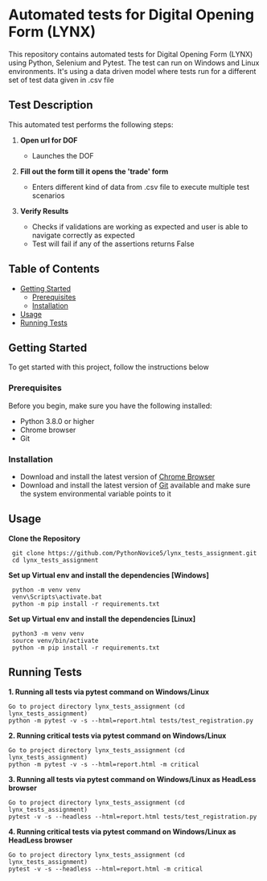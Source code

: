 # Automated tests for Digital Opening Form (LYNX)

This repository contains automated tests for Digital Opening Form (LYNX) using Python, Selenium and Pytest. The test can run on Windows and Linux environments. It's using a data driven model where tests run for a different set of test data given in .csv file

## Test Description

This automated test performs the following steps:

1. **Open url for DOF**
   - Launches the DOF

2. **Fill out the form till it opens the 'trade' form**
   - Enters different kind of data from .csv file to execute multiple test scenarios

3. **Verify Results**
   - Checks if validations are working as expected and user is able to navigate correctly as expected
   - Test will fail if any of the assertions returns False

## Table of Contents

- [Getting Started](#getting-started)
  - [Prerequisites](#prerequisites)
  - [Installation](#installation)
- [Usage](#usage)
- [Running Tests](#running-tests)



## Getting Started

To get started with this project, follow the instructions below

### Prerequisites

Before you begin, make sure you have the following installed:

- Python 3.8.0 or higher
- Chrome browser
- Git

### Installation
- Download and install the latest version of [Chrome Browser](https://www.googleadservices.com/pagead/aclk?sa=L&ai=DChcSEwjug5KTpNeBAxUUp9UKHVE8BnQYABAAGgJ3cw&ase=2&gclid=Cj0KCQjw1OmoBhDXARIsAAAYGSHujsSoTwk0H1G7RgC-1Pt3qm6gKJ5Kq07F8MZ9crllSjTjT6n--GMaAiCoEALw_wcB&ei=e6waZYeqK46Fxc8P6JCxmAE&ohost=www.google.com&cid=CAESV-D2_-jWE4O2wHQzNOFVTiBHSdK3zxPb9VpJaB9TTTT0T-UU1wLVcYhH7kAx_vYPoWrWIsXMohwDB20guWl4a2rdIllyOs6d_u2VxSxRDhyggFpbHO02ww&sig=AOD64_3zvyT3UcU2AemBlSRNSMyyog_BNQ&q&sqi=2&nis=4&adurl&ved=2ahUKEwjH04qTpNeBAxWOQvEDHWhIDBMQ0Qx6BAgNEAE)
- Download and install the latest version of [Git](https://git-scm.com/downloads) available and make sure the system environmental variable points to it

## Usage

**Clone the Repository** 
   ```
    git clone https://github.com/PythonNovice5/lynx_tests_assignment.git
    cd lynx_tests_assignment
   ```
**Set up Virtual env and install the dependencies [Windows]** 
   ```
    python -m venv venv 
    venv\Scripts\activate.bat
    python -m pip install -r requirements.txt   
  ```
**Set up Virtual env and install the dependencies [Linux]** 
   ```
    python3 -m venv venv 
    source venv/bin/activate
    python -m pip install -r requirements.txt
   ```

## Running Tests
   **1. Running all tests via pytest command on Windows/Linux** 
  
  ```
  Go to project directory lynx_tests_assignment (cd lynx_tests_assignment)
  python -m pytest -v -s --html=report.html tests/test_registration.py
  ```
   **2. Running critical tests via pytest command on Windows/Linux** 
  
  ```
  Go to project directory lynx_tests_assignment (cd lynx_tests_assignment)
  python -m pytest -v -s --html=report.html -m critical
  ```

  **3. Running  all tests via pytest command on Windows/Linux as HeadLess browser**
  
  ```
  Go to project directory lynx_tests_assignment (cd lynx_tests_assignment)
  pytest -v -s --headless --html=report.html tests/test_registration.py
  ``` 
  **4. Running  critical tests via pytest command on Windows/Linux as HeadLess browser**
  
  ```
  Go to project directory lynx_tests_assignment (cd lynx_tests_assignment)
  pytest -v -s --headless --html=report.html -m critical
  ``` 

